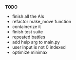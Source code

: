 **TODO**

- finish all the AIs
- refactor make_move function
- containerize it
- finish test suite 
- repeated battles
- add help arg to main.py
- user input is not 0 indexed
- optimize minimax